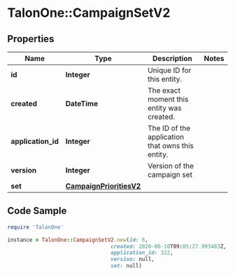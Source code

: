 # TalonOne::CampaignSetV2

## Properties

Name | Type | Description | Notes
------------ | ------------- | ------------- | -------------
**id** | **Integer** | Unique ID for this entity. | 
**created** | **DateTime** | The exact moment this entity was created. | 
**application_id** | **Integer** | The ID of the application that owns this entity. | 
**version** | **Integer** | Version of the campaign set | 
**set** | [**CampaignPrioritiesV2**](CampaignPrioritiesV2.md) |  | 

## Code Sample

```ruby
require 'TalonOne'

instance = TalonOne::CampaignSetV2.new(id: 6,
                                 created: 2020-06-10T09:05:27.993483Z,
                                 application_id: 322,
                                 version: null,
                                 set: null)
```


